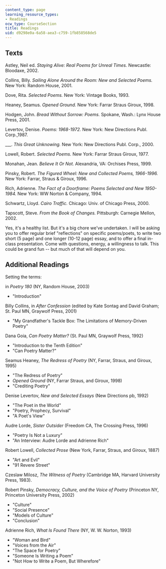 ```yaml
---
content_type: page
learning_resource_types:
- Readings
ocw_type: CourseSection
title: Readings
uid: d9298e0a-6a58-aea3-c759-1fb858568de5
---
```


Texts
-----

Astley, Neil ed. _Staying Alive: Real Poems for Unreal Times._ Newcastle: Bloodaxe, 2002.

Collins, Billy. _Sailing Alone Around the Room: New and Selected Poems._ New York: Random House, 2001.

Dove, Rita. _Selected Poems._ New York: Vintage Books, 1993.

Heaney, Seamus. _Opened Ground._ New York: Farrar Straus Giroux, 1998.

Hodgen, John. _Bread Without Sorrow: Poems._ Spokane, Wash.: Lynx House Press, 2001.

Levertov, Denise. _Poems: 1968-1972._ New York: New Directions Publ. Corp.,1987.

\_\_\_. _This Great Unknowing._ New York: New Directions Publ. Corp., 2000.

Lowell, Robert. _Selected Poems._ New York: Farrar Straus Giroux, 1977.

Monahan, Jean. _Believe It Or Not._ Alexandria, VA: Orchises Press, 1999.

Pinsky, Robert. _The Figured Wheel: New and Collected Poems, 1966-1996._ New York: Farrar, Straus & Giroux, 1996.

Rich, Adrienne. _The Fact of a Doorframe: Poems Selected and New 1950-1984._ New York: WW Norton & Company, 1994.

Schwartz, Lloyd. _Cairo Traffic._ Chicago: Univ. of Chicago Press, 2000.

Tapscott, Steve. _From the Book of Changes._ Pittsburgh: Carnegie Mellon, 2002.

Yes, it's a healthy list. But it's a big chore we've undertaken. I will be asking you to offer regular brief "reflections" on specific poems/poets, to write two short (5 page) and one longer (10-12 page) essay, and to offer a final in-class presentation. Come with questions, energy, a willingness to talk. This could be grand fun -- but much of that will depend on you.

Additional Readings
-------------------

Setting the terms:

in _Poetry 180_ (NY, Random House, 2003)

*   "Introduction"

Billy Collins, in _After Confession_ (edited by Kate Sontag and David Graham; St. Paul MN, Graywolf Press, 2001)

*   "My Grandfather's Tackle Box: The Limitations of Memory-Driven Poetry"

Dana Goia, _Can Poetry Matter?_ (St. Paul MN, Graywolf Press, 1992)

*   "Introduction to the Tenth Edition"
*   "Can Poetry Matter?"

Seamus Heaney, _The Redress of Poetry_ (NY, Farrar, Straus, and Giroux, 1995)

*   "The Redress of Poetry"
*   _Opened Ground_ (NY, Farrar Straus, and Giroux, 1998)
*   "Crediting Poetry"

Denise Levertov, _New and Selected Essays_ (New Directions pb, 1992)

*   "The Poet in the World"
*   "Poetry, Prophecy, Survival"
*   "A Poet's View"

Audre Lorde, _Sister Outsider_ (Freedom CA, The Crossing Press, 1996)

*   "Poetry Is Not a Luxury"
*   "An Interview: Audre Lorde and Adrienne Rich"

Robert Lowell, _Collected Prose_ (New York, Farrar, Straus, and Giroux, 1887)

*   "Art and Evil"
*   "91 Revere Street"

Czeslaw Milosz, _The Witness of Poetry_ (Cambridge MA, Harvard University Press, 1983).

Robert Pinsky, _Democracy, Culture, and the Voice of Poetry_ (Princeton NY, Princeton University Press, 2002)

*   "Culture"
*   "Social Presence"
*   "Models of Culture"
*   "Conclusion"

Adrienne Rich, _What Is Found There_ (NY, W. W. Norton, 1993)

*   "Woman and Bird"
*   "Voices from the Air"
*   "The Space for Poetry"
*   "Someone Is Writing a Poem"
*   "Not How to Write a Poem, But Wherefore"